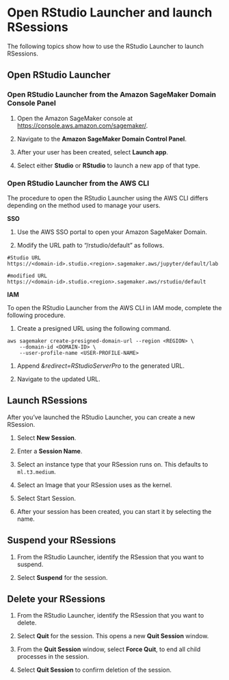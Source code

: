 # Open RStudio Launcher and launch RSessions<a name="rstudio-launcher"></a>

 The following topics show how to use the RStudio Launcher to launch RSessions\. 

## Open RStudio Launcher<a name="rstudio-launcher-open"></a>

### Open RStudio Launcher from the Amazon SageMaker Domain Console Panel<a name="rstudio-launcher-console"></a>

1. Open the Amazon SageMaker console at [https://console\.aws\.amazon\.com/sagemaker/](https://console.aws.amazon.com/sagemaker/)\.

1.  Navigate to the **Amazon SageMaker Domain Control Panel**\.

1.  After your user has been created, select **Launch app**\. 

1.  Select either **Studio** or **RStudio** to launch a new app of that type\. 

### Open RStudio Launcher from the AWS CLI<a name="rstudio-launcher-cli"></a>

The procedure to open the RStudio Launcher using the AWS CLI differs depending on the method used to manage your users\. 

 **SSO** 

1.  Use the AWS SSO portal to open your Amazon SageMaker Domain\. 

1.  Modify the URL path to “/rstudio/default” as follows\. 

   ```
   #Studio URL
   https://<domain-id>.studio.<region>.sagemaker.aws/jupyter/default/lab
   
   #modified URL
   https://<domain-id>.studio.<region>.sagemaker.aws/rstudio/default
   ```

 **IAM** 

 To open the RStudio Launcher from the AWS CLI in IAM mode, complete the following procedure\. 

1.  Create a presigned URL using the following command\. 

   ```
   aws sagemaker create-presigned-domain-url --region <REGION> \
       --domain-id <DOMAIN-ID> \
       --user-profile-name <USER-PROFILE-NAME>
   ```

1.  Append *&redirect=RStudioServerPro* to the generated URL\. 

1.  Navigate to the updated URL\. 

## Launch RSessions<a name="rstudio-launcher-launch"></a>

 After you’ve launched the RStudio Launcher, you can create a new RSession\. 

1.  Select **New Session**\. 

1.  Enter a **Session Name**\. 

1.  Select an instance type that your RSession runs on\. This defaults to `ml.t3.medium`\.

1.  Select an Image that your RSession uses as the kernel\. 

1.  Select Start Session\. 

1.  After your session has been created, you can start it by selecting the name\.  

## Suspend your RSessions<a name="rstudio-launcher-suspend"></a>

1. From the RStudio Launcher, identify the RSession that you want to suspend\. 

1. Select **Suspend** for the session\. 

## Delete your RSessions<a name="rstudio-launcher-delete"></a>

1. From the RStudio Launcher, identify the RSession that you want to delete\. 

1. Select **Quit** for the session\. This opens a new **Quit Session** window\. 

1. From the **Quit Session** window, select **Force Quit**, to end all child processes in the session\.

1. Select **Quit Session** to confirm deletion of the session\.